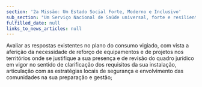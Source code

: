 ```yaml
---
section: '2a Missão: Um Estado Social Forte, Moderno e Inclusivo'
sub_section: "Um Serviço Nacional de Saúde universal, forte e resiliente"
fulfilled_date: null
links_to_news_articles: null
---
```


Avaliar as respostas existentes no plano do consumo vigiado, com vista a aferição da necessidade de reforço de equipamentos e de projetos nos territórios onde se justifique a sua presença e de revisão do quadro jurídico em vigor no sentido de clarificação dos requisitos da sua instalação, articulação com as estratégias locais de segurança e envolvimento das comunidades na sua preparação e gestão;